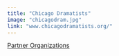 ```yaml
---
title: "Chicago Dramatists"
image: "chicagodram.jpg"
link: "www.chicagodramatists.org/"
---
```


[Partner Organizations](/affiliated-artists/partner-organizations)